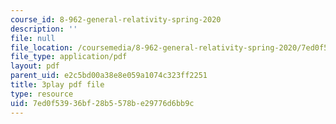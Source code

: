 ```yaml
---
course_id: 8-962-general-relativity-spring-2020
description: ''
file: null
file_location: /coursemedia/8-962-general-relativity-spring-2020/7ed0f53936bf28b5578be29776d6bb9c_uNWqE3LS1E.pdf
file_type: application/pdf
layout: pdf
parent_uid: e2c5bd00a38e8e059a1074c323ff2251
title: 3play pdf file
type: resource
uid: 7ed0f539-36bf-28b5-578b-e29776d6bb9c
---
```

